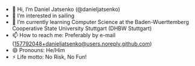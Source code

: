 - 👋 Hi, I’m Daniel Jatsenko (@danieljatsenko)
- 👀 I’m interested in sailing
- 🌱 I’m currently learning Computer Science at the Baden-Wuerttemberg Cooperative State University Stuttgart (DHBW Stuttgart)
- 📫 How to reach me: Preferably by e-mail (157792048+danieljatsenko@users.noreply.github.com)
- 😄 Pronouns: He/Him
- ⚡ Life motto: No Risk, No Fun!

<!---
danieljatsenko/danieljatsenko is a ✨ special ✨ repository because its `README.md` (this file) appears on your GitHub profile.
You can click the Preview link to take a look at your changes.
--->
